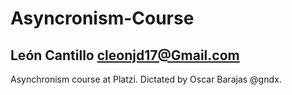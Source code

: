 # Asyncronism-Course
## León Cantillo cleonjd17@Gmail.com

Asynchronism course at Platzi. Dictated by Oscar Barajas @gndx.
